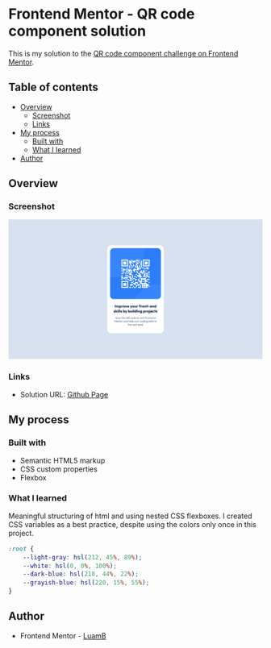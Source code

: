 # Frontend Mentor - QR code component solution

This is my solution to the [QR code component challenge on Frontend Mentor](https://www.frontendmentor.io/challenges/qr-code-component-iux_sIO_H).

## Table of contents

- [Overview](#overview)
  - [Screenshot](#screenshot)
  - [Links](#links)
- [My process](#my-process)
  - [Built with](#built-with)
  - [What I learned](#what-i-learned)
- [Author](#author)

## Overview

### Screenshot

![screenshot](/screenshot_02.png)

### Links

- Solution URL: [Github Page](https://luamb.github.io/qr-code-component/)

## My process

### Built with

- Semantic HTML5 markup
- CSS custom properties
- Flexbox

### What I learned

Meaningful structuring of html and using nested CSS flexboxes. I created CSS variables as a best practice, despite using the colors only once in this project.

```css
:root {
	--light-gray: hsl(212, 45%, 89%);
	--white: hsl(0, 0%, 100%);
	--dark-blue: hsl(218, 44%, 22%);
	--grayish-blue: hsl(220, 15%, 55%);
}
```

## Author

- Frontend Mentor - [LuamB](https://www.frontendmentor.io/profile/@LuamB)
